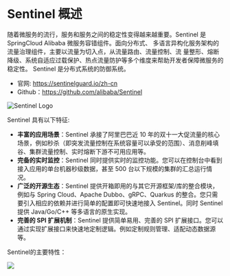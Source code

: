 # Sentinel 概述

随着微服务的流行，服务和服务之间的稳定性变得越来越重要。Sentinel 是 SpringCloud Alibaba 微服务容错组件。面向分布式、 多语言异构化服务架构的流量治理组件，主要以流量为切入点，从流量路由、流量控制、流 量整形、熔断降级、系统自适应过载保护、热点流量防护等多个维度来帮助开发者保障微服务的稳定性。 Sentinel 是分布式系统的防御系统。 

- 官网: https://sentinelguard.io/zh-cn 
- Github：https://github.com/alibaba/Sentinel

![Sentinel Logo](https://cdn.jsdelivr.net/gh/letengzz/tc2/img202404161256292.png)

Sentinel 具有以下特征:

- **丰富的应用场景**：Sentinel 承接了阿里巴巴近 10 年的双十一大促流量的核心场景，例如秒杀（即突发流量控制在系统容量可以承受的范围）、消息削峰填谷、集群流量控制、实时熔断下游不可用应用等。
- **完备的实时监控**：Sentinel 同时提供实时的监控功能。您可以在控制台中看到接入应用的单台机器秒级数据，甚至 500 台以下规模的集群的汇总运行情况。
- **广泛的开源生态**：Sentinel 提供开箱即用的与其它开源框架/库的整合模块，例如与 Spring Cloud、Apache Dubbo、gRPC、Quarkus 的整合。您只需要引入相应的依赖并进行简单的配置即可快速地接入 Sentinel。同时 Sentinel 提供 Java/Go/C++ 等多语言的原生实现。
- **完善的 SPI 扩展机制**：Sentinel 提供简单易用、完善的 SPI 扩展接口。您可以通过实现扩展接口来快速地定制逻辑。例如定制规则管理、适配动态数据源等。

Sentinel的主要特性：

![](https://cdn.jsdelivr.net/gh/letengzz/tc2/img202404152014449.png)